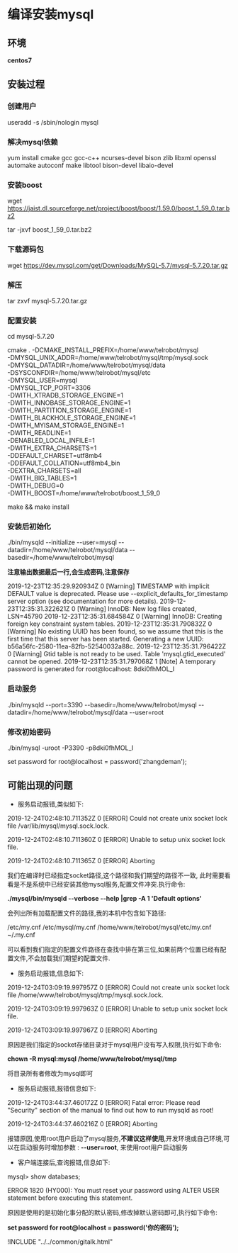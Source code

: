 # 编译安装mysql

## 环境

**centos7**

## 安装过程

### 创建用户

useradd -s /sbin/nologin mysql

### 解决mysql依赖

yum install cmake gcc gcc-c++ ncurses-devel bison zlib libxml openssl automake autoconf make libtool bison-devel libaio-devel

### 安装boost

wget https://jaist.dl.sourceforge.net/project/boost/boost/1.59.0/boost_1_59_0.tar.bz2

tar -jxvf boost_1_59_0.tar.bz2


### 下载源码包

wget https://dev.mysql.com/get/Downloads/MySQL-5.7/mysql-5.7.20.tar.gz

### 解压

tar zxvf mysql-5.7.20.tar.gz

### 配置安装

cd mysql-5.7.20

cmake  .  -DCMAKE_INSTALL_PREFIX=/home/www/telrobot/mysql \
-DMYSQL_UNIX_ADDR=/home/www/telrobot/mysql/tmp/mysql.sock \
-DMYSQL_DATADIR=/home/www/telrobot/mysql/data \
-DSYSCONFDIR=/home/www/telrobot/mysql/etc \
-DMYSQL_USER=mysql \
-DMYSQL_TCP_PORT=3306 \
-DWITH_XTRADB_STORAGE_ENGINE=1 \
-DWITH_INNOBASE_STORAGE_ENGINE=1 \
-DWITH_PARTITION_STORAGE_ENGINE=1 \
-DWITH_BLACKHOLE_STORAGE_ENGINE=1 \
-DWITH_MYISAM_STORAGE_ENGINE=1 \
-DWITH_READLINE=1 \
-DENABLED_LOCAL_INFILE=1 \
-DWITH_EXTRA_CHARSETS=1 \
-DDEFAULT_CHARSET=utf8mb4 \
-DDEFAULT_COLLATION=utf8mb4_bin \
-DEXTRA_CHARSETS=all \
-DWITH_BIG_TABLES=1 \
-DWITH_DEBUG=0 \
-DWITH_BOOST=/home/www/telrobot/boost_1_59_0

make && make install

### 安装后初始化

./bin/mysqld  --initialize --user=mysql --datadir=/home/www/telrobot/mysql/data  --basedir=/home/www/telrobot/mysql

**注意输出数据最后一行,会生成密码,注意保存**

2019-12-23T12:35:29.920934Z 0 [Warning] TIMESTAMP with implicit DEFAULT value is deprecated. Please use --explicit_defaults_for_timestamp server option (see documentation for more details).
2019-12-23T12:35:31.322621Z 0 [Warning] InnoDB: New log files created, LSN=45790
2019-12-23T12:35:31.684584Z 0 [Warning] InnoDB: Creating foreign key constraint system tables.
2019-12-23T12:35:31.790832Z 0 [Warning] No existing UUID has been found, so we assume that this is the first time that this server has been started. Generating a new UUID: b56a56fc-2580-11ea-82fb-52540032a88c.
2019-12-23T12:35:31.796422Z 0 [Warning] Gtid table is not ready to be used. Table 'mysql.gtid_executed' cannot be opened.
2019-12-23T12:35:31.797068Z 1 [Note] A temporary password is generated for root@localhost: 8dki0fhMOL_I

### 启动服务

./bin/mysqld --port=3390 --basedir=/home/www/telrobot/mysql --datadir=/home/www/telrobot/mysql/data --user=root

### 修改初始密码

./bin/mysql -uroot -P3390 -p8dki0fhMOL_I

set password for root@localhost = password('zhangdeman');

## 可能出现的问题

- 服务启动报错,类似如下:

2019-12-24T02:48:10.711352Z 0 [ERROR] Could not create unix socket lock file /var/lib/mysql/mysql.sock.lock.

2019-12-24T02:48:10.711360Z 0 [ERROR] Unable to setup unix socket lock file.

2019-12-24T02:48:10.711365Z 0 [ERROR] Aborting

我们在编译时已经指定socket路径,这个路径和我们期望的路径不一致, 此时需要看看是不是系统中已经安装其他mysql服务,配置文件冲突.执行命令:

**./mysql/bin/mysqld --verbose --help |grep -A 1 'Default options'**

会列出所有加载配置文件的路径,我的本机中包含如下路径:

/etc/my.cnf /etc/mysql/my.cnf /home/www/telrobot/mysql/etc/my.cnf ~/.my.cnf

可以看到我们指定的配置文件路径在查找中排在第三位,如果前两个位置已经有配置文件,不会加载我们期望的配置文件.

- 服务启动报错,信息如下:

2019-12-24T03:09:19.997957Z 0 [ERROR] Could not create unix socket lock file /home/www/telrobot/mysql/tmp/mysql.sock.lock.

2019-12-24T03:09:19.997963Z 0 [ERROR] Unable to setup unix socket lock file.

2019-12-24T03:09:19.997967Z 0 [ERROR] Aborting

原因是我们指定的socket存储目录对于mysql用户没有写入权限,执行如下命令:

**chown -R mysql:mysql /home/www/telrobot/mysql/tmp**

将目录所有者修改为mysql即可

- 服务启动报错,报错信息如下:

2019-12-24T03:44:37.460172Z 0 [ERROR] Fatal error: Please read "Security" section of the manual to find out how to run mysqld as root!

2019-12-24T03:44:37.460216Z 0 [ERROR] Aborting

报错原因,使用root用户启动了mysql服务,**不建议这样使用**,开发环境或自己环境,可以在启动服务时增加参数 : **--user=root**, 来使用root用户启动服务

- 客户端连接后,查询报错,信息如下:

mysql> show databases;

ERROR 1820 (HY000): You must reset your password using ALTER USER statement before executing this statement.

原因是使用的是初始化事分配的默认密码,修改掉默认密码即可,执行如下命令:

**set password for root@localhost = password('你的密码');**

<script>
var pageId = "mysql编译安装"
</script>

!INCLUDE "../../common/gitalk.html"
